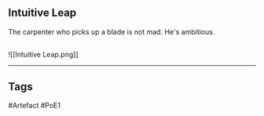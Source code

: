 ## Intuitive Leap
The carpenter who picks up a blade is not mad.
He's ambitious.
##
![[Intuitive Leap.png]]

---
## Tags
#Artefact
#PoE1